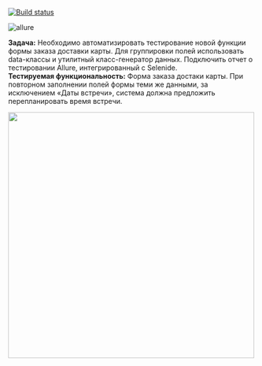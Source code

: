 [![Build status](https://ci.appveyor.com/api/projects/status/pdfd9ujvyxbj470q?svg=true)](https://ci.appveyor.com/project/RytoryQA/homework-autotest-9)

![allure](https://github.com/RytoryQA/Homework-autotest-9/assets/129423880/59d451ab-fe63-49e1-9e39-958a70da7e7f)

**Задача:** Необходимо автоматизировать тестирование новой функции формы заказа доставки карты. Для группировки полей использовать data-классы и утилитный класс-генератор данных. Подключить отчет о тестировании Allure, интегрированный с Selenide.  
**Тестируемая функциональность:** Форма заказа достаки карты. При повторном заполнении полей формы теми же данными, за исключением «Даты встречи», система должна предложить перепланировать время встречи.   

<img src="https://github.com/netology-code/aqa-homeworks/blob/master/reporting/pic/order.png?raw=true" width="500" height="500" />
